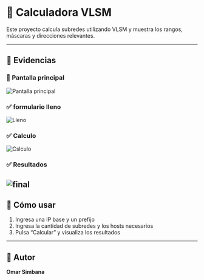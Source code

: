 # 📱 Calculadora VLSM

Este proyecto calcula subredes utilizando VLSM y muestra los rangos, máscaras y direcciones relevantes.

---

## 📸 Evidencias

### 🧮 Pantalla principal
![Pantalla principal](evidencias/inicio.png)

### ✅ formulario lleno 
![Lleno](evidencias/lleno.png)

### ✅ Calculo
![Cslculo](evidencias/calculo.png)

### ✅ Resultados
![final](evidencias/resultados.png)
---

## 🚀 Cómo usar

1. Ingresa una IP base y un prefijo
2. Ingresa la cantidad de subredes y los hosts necesarios
3. Pulsa “Calcular” y visualiza los resultados

---

## 👤 Autor

**Omar Simbana**
